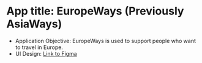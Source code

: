 # App title: EuropeWays (Previously AsiaWays)
* Application Objective: EuropeWays is used to support people who want to travel in Europe.
* UI Design: [Link to Figma](https://github.com/bj97301/project/blob/main/README.md#bar](https://www.figma.com/file/9qPMckkVm8SStCAa8Q9LMS/asiaWays?type=design&node-id=0%3A1&mode=dev&t=GzEnMpOvySiuV8Cm-1))
